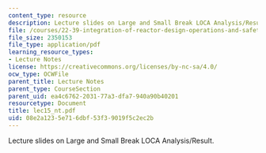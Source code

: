```yaml
---
content_type: resource
description: Lecture slides on Large and Small Break LOCA Analysis/Result.
file: /courses/22-39-integration-of-reactor-design-operations-and-safety-fall-2006/08e2a1235e716dbf53f39019f5c2ec2b_lec15_nt.pdf
file_size: 2350153
file_type: application/pdf
learning_resource_types:
- Lecture Notes
license: https://creativecommons.org/licenses/by-nc-sa/4.0/
ocw_type: OCWFile
parent_title: Lecture Notes
parent_type: CourseSection
parent_uid: ea4c6762-2031-77a3-dfa7-940a90b40201
resourcetype: Document
title: lec15_nt.pdf
uid: 08e2a123-5e71-6dbf-53f3-9019f5c2ec2b
---
```

Lecture slides on Large and Small Break LOCA Analysis/Result.